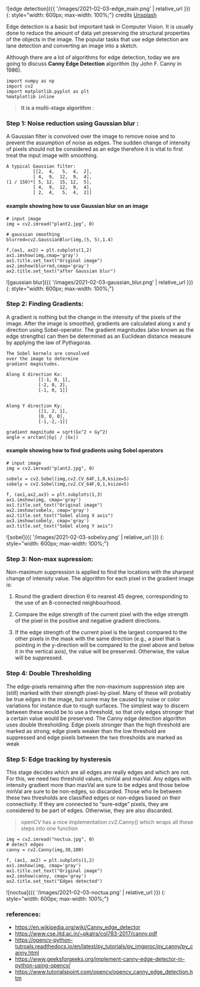 ![edge detection]({{ '/images/2021-02-03-edge_main.png' | relative_url }})
{: style="width: 600px; max-width: 100%;"}
credits [Unsplash](https://unsplash.com/photos/fVzz6Fy4SbU)


Edge detection is a basic but important task in Computer Vision. It is usually done to reduce the amount of data yet preserving the structural properties of the objects in the image. The popular tasks that use edge detection are lane detection and converting an image into a sketch.

Although there are a lot of algorithms for edge detection, today we are going to discuss **Canny Edge Detection** algorithm (by John F. Canny in 1986).


```
import numpy as np
import cv2
import matplotlib.pyplot as plt
%matplotlib inline
```
> **It is a multi-stage algorithm** :

### Step 1: Noise reduction using Gaussian blur :

A Gaussian filter is convolved over the image to remove noise and to prevent the assumption of noise as edges. The sudden change of intensity of pixels should not be considered as an edge therefore it is vital to first treat the input image with smoothing.


```
A typical Gaussian filter: 
          [[2,  4,   5,  4,  2],
          [ 4,  9,  12,  9,  4],
(1 / 159)*[ 5, 12,  15, 12,  5],
          [ 4,  9,  12,  9,  4],
          [ 2,  4,   5,  4,  2]]
```

#### example showing how to use Gaussian blur on an image

```
# input image
img = cv2.imread("plant2.jpg", 0)

# gaussian smoothing
blurred=cv2.GaussianBlur(img,(5, 5),1.4) 

f,(ax1, ax2) = plt.subplots(1,2)
ax1.imshow(img,cmap='gray')
ax1.title.set_text("Original image")
ax2.imshow(blurred,cmap='gray')
ax2.title.set_text("after Gaussian blur")
```
![gaussian blur]({{ '/images/2021-02-03-gaussian_blur.png' | relative_url }})
{: style="width: 600px; max-width: 100%;"}

### Step 2: Finding Gradients:


A gradient is nothing but the change in the intensity of the pixels of the image. After the image is smoothed, gradients are calculated along x and y direction using Sobel-operator. The gradient magnitudes (also known as the edge strengths) can then be determined as an Euclidean distance measure by applying the law of Pythagoras.

```
The Sobel kernels are convolved 
over the image to determine 
gradient magnitudes.

Along X direction Kx:  
            [[-1, 0, 1],
            [-2, 0, 2],
            [-1, 0, 1]]
 

Along Y direction Ky:  
            [[1, 2, 1],
            [0, 0, 0],
            [-1,-2,-1]]

gradient magnitude = sqrt(Gx^2 + Gy^2)
angle = arctan(|Gy| / |Gx|)
```
#### example showing how to find gradients using Sobel operators

```
# input image
img = cv2.imread("plant2.jpg", 0)

sobelx = cv2.Sobel(img,cv2.CV_64F,1,0,ksize=5)
sobely = cv2.Sobel(img,cv2.CV_64F,0,1,ksize=5)

f, (ax1,ax2,ax3) = plt.subplots(1,3)
ax1.imshow(img, cmap='gray')
ax1.title.set_text("Original image")
ax2.imshow(sobelx, cmap='gray')
ax2.title.set_text("Sobel along X axis")
ax3.imshow(sobely, cmap='gray')
ax3.title.set_text("Sobel along Y axis")

```

![sobel]({{ '/images/2021-02-03-sobelxy.png' | relative_url }})
{: style="width: 600px; max-width: 100%;"}



### Step 3: Non-max supression:

Non-maximum suppression is applied to find the locations with the sharpest change of intensity value. The algorithm for each pixel in the gradient image is:

  1) Round the gradient direction θ to nearest 45 degree, corresponding to the use of an 8-connected neighbourhood.

  2) Compare the edge strength of the current pixel with the edge strength of the pixel in the positive and negative gradient directions.

  3) If the edge strength of the current pixel is the largest compared to the other pixels in the mask with the same direction (e.g., a pixel that is pointing in the y-direction will be compared to the pixel above and below it in the vertical axis), the value will be preserved. Otherwise, the value will be suppressed.


### Step 4: Double Thresholding


The edge-pixels remaining after the non-maximum suppression step are (still) marked with their strength pixel-by-pixel. Many of these will probably be true edges in the image, but some may be caused by noise or color variations for instance due to rough surfaces. The simplest way to discern between these would be to use a threshold, so that only edges stronger that a certain value would be preserved. The Canny edge detection algorithm uses double thresholding. Edge pixels stronger than the high threshold are marked as strong; edge pixels weaker than the low threshold are suppressed and edge pixels between the two thresholds are marked as weak

### Step 5: Edge tracking by hysteresis


This stage decides which are all edges are really edges and which are not. For this, we need two threshold values, minVal and maxVal. Any edges with intensity gradient more than maxVal are sure to be edges and those below minVal are sure to be non-edges, so discarded. Those who lie between these two thresholds are classified edges or non-edges based on their connectivity. If they are connected to “sure-edge” pixels, they are considered to be part of edges. Otherwise, they are also discarded.


> openCV has a nice implementation cv2.Canny() which wraps all these steps into one function

```
img = cv2.imread("noctua.jpg", 0)
# detect edges 
canny = cv2.Canny(img,30,100)

f, (ax1, ax2) = plt.subplots(1,2)
ax1.imshow(img, cmap='gray')
ax1.title.set_text("Original image")
ax2.imshow(canny, cmap='gray')
ax2.title.set_text("Edges detected")
```
![noctua]({{ '/images/2021-02-03-noctua.png' | relative_url }})
{: style="width: 600px; max-width: 100%;"}


### references:

- https://en.wikipedia.org/wiki/Canny_edge_detector
- https://www.cse.iitd.ac.in/~pkalra/col783-2017/canny.pdf
- https://opencv-python-tutroals.readthedocs.io/en/latest/py_tutorials/py_imgproc/py_canny/py_canny.html
- https://www.geeksforgeeks.org/implement-canny-edge-detector-in-python-using-opencv/
- https://www.tutorialspoint.com/opencv/opencv_canny_edge_detection.htm
